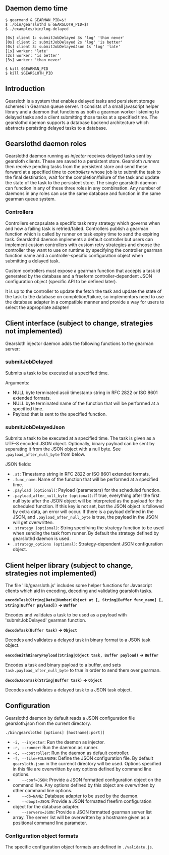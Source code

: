 ## Daemon demo time

    $ gearmand & GEARMAN_PID=$!
    $ ./bin/gearslothd & GEARSLOTH_PID=$!
    $ ./examples/bin/log-delayed

    [0s] client 1: submitJobDelayed 3s 'log' 'than never'
    [0s] client 2: submitJobDelayed 2s 'log' 'is better'
    [0s] client 3: submitJobDelayedJson 1s 'log' 'late'
    [1s] worker: 'late'
    [2s] worker: 'is better'
    [3s] worker: 'than never'

    $ kill $GEARMAN_PID
    $ kill $GEARSLOTH_PID

## Introduction

Gearsloth is a system that enables delayed tasks and persistent storage schemes
in Gearman queue server. It consists of a small javascript helper library and a
daemon that functions as both a gearman worker listening to delayed tasks and a
client submitting those tasks at a specified time. The gearslothd daemon
supports a database backend architecture which abstracts persisting delayed
tasks to a database.

## Gearslothd daemon roles

Gearslothd daemon running as *injector* receives delayed tasks sent by gearsloth
clients. These are saved to a persistent store. Gearsloth *runners* then
receive pending tasks from the persistent store and send these forward at a
specified time to *controllers* whose job is to submit the task to the final
destination, wait for the completion/failure of the task and update the state
of the task to the persistent store. The single gearsloth daemon can function in
any of these three roles in any combination. Any number of daemons in any roles
can use the same database and function in the same gearman queue system.

### Controllers

Controllers encapsulate a specific task retry strategy which governs when and
how a failing task is retried/failed. Controllers publish a gearman function
which is called by runner on task expiry time to send the expiring task.
Gearslothd daemon implements a default controller but users can implement
custom controllers with custom retry strategies and choose the controller
they want to use on runtime by specifying the controller gearman function name
and a controller-specific configuration object when submitting a delayed task.

Custom controllers must expose a gearman function that accepts a task id
generated by the database and a freeform controller-dependent JSON configuration
object (specific API to be defined later).

It is up to the controller to update the fetch the task and update the state of
the task to the database on completion/failure, so implementors need to use the
database adapter in a compatible manner and provide a way for users to select
the appropriate adapter!

## Client interface (subject to change, strategies not implemented)

Gearsloth injector daemon adds the following functions to the gearman server:

### submitJobDelayed

Submits a task to be executed at a specified time.

Arguments:

* NULL byte terminated ascii timestamp string in RFC 2822 or ISO 8601 extended
  formats.
* NULL byte terminated name of the function that will be performed at a
  specified time.
* Payload that is sent to the specified function.

### submitJobDelayedJson

Submits a task to be executed at a specified time. The task is given as a
UTF-8 encoded JSON object. Optionally, binary payload can be sent by separating
it from the JSON object with a null byte. See `.payload_after_null_byte` from below.

JSON fields:

* `.at`: Timestamp string in RFC 2822 or ISO 8601 extended formats.
* `.func_name`: Name of the function that will be performed at a specified time.
* `.payload (optional)`: Payload (parameters) for the scheduled function.
* `.payload_after_null_byte (optional)`: If true, everything after the first null
  byte after the JSON object will be interpreted as the payload for the scheduled function.
  If this key is not set, but the JSON object is followed by extra data, an error
  will occur. If there is a payload defined in the JSON, and `.payload_after_null_byte` is true,
  the payload in the JSON will get overwritten.
* `.strategy (optional)`: String specifying the strategy
  function to be used when sending the task from runner. By
  default the strategy defined by gearslothd daemon is used.
* `.strategy_options (optional)`: Strategy-dependent
  JSON configuration object.

## Client helper library (subject to change, strategies not implemented)

The file 'lib/gearsloth.js' includes some helper functions for Javascript
clients which aid in encoding, decoding and validating gearsloth tasks.

**`encodeTask(String|Date|Number|Object at [, String|Buffer func_name] [, String|Buffer payload])` -> `Buffer`**

Encodes and validates a task to be used as a payload with 'submitJobDelayed'
gearman function.

**`decodeTask(Buffer task)` -> `Object`**

Decodes and validates a delayed task in binary format to a JSON task object.

**`encodeWithBinaryPayload(String|Object task, Buffer payload)` -> `Buffer`**

Encodes a task and binary payload to a buffer, and sets `task.payload_after_null_byte` to true
in order to send them over gearman.

**`decodeJsonTask(String|Buffer task)` -> `Object`**

Decodes and validates a delayed task to a JSON task object.

## Configuration

Gearslothd daemon by default reads a JSON configuration file gearsloth.json from
the current directory.

`./bin/gearslothd [options] [hostname[:port]]`

* `-i, --injector`: Run the daemon as injector.
* `-r, --runner`: Run the daemon as runner.
* `-c, --controller`: Run the daemon as default controller.
* `-f, --file=FILENAME`: Define the JSON configuration file. By default
  `gearsloth.json` in the currenct directory will be used. Options specified
  in this file are overwritten by any options defined by command line options.
* `    --conf=JSON`: Provide a JSON formatted configuration object on the
  command line. Any options defined by this object are overwritten by other
  command line options.
* `    --db=NAME`: Database adapter to be used by the daemon.
* `    --dbopt=JSON`: Provide a JSON formatted freefirn configuration object for
  the database adapter.
* `    --servers=JSON`: Provide a JSON formatted gearman server list array.
  The server list will be overwritten by a hostname given as a positional
  command line parameter.

### Configuration object formats

The specific configuration object formats are defined in `./validate.js`.
